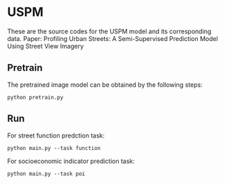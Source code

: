 # USPM
These are the source codes for the USPM model and its corresponding data.
Paper: Profiling Urban Streets: A Semi-Supervised Prediction Model Using Street View Imagery
## Pretrain
The pretrained image model can be obtained by the following steps:
```
python pretrain.py
```
## Run
  For street function predction task:
```
python main.py --task function
```
  For socioeconomic indicator prediction task:
```
python main.py --task poi
```
